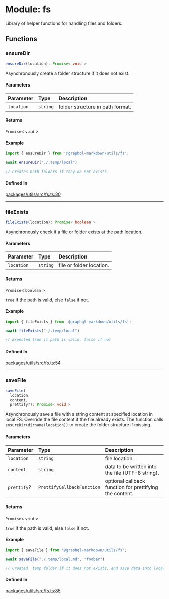 # Module: fs

Library of helper functions for handling files and folders.

## Functions

### ensureDir

```ts
ensureDir(location): Promise< void >
```

Asynchronously create a folder structure if it does not exist.

#### Parameters

| Parameter | Type | Description |
| :------ | :------ | :------ |
| `location` | `string` | folder structure in path format. |

#### Returns

`Promise`\< `void` \>

#### Example

```js
import { ensureDir } from '@graphql-markdown/utils/fs';

await ensureDir("./.temp/local")

// Creates both folders if they do not exists.
```

#### Defined In

[packages/utils/src/fs.ts:30](https://github.com/graphql-markdown/graphql-markdown/blob/466abea6/packages/utils/src/fs.ts#L30)

***

### fileExists

```ts
fileExists(location): Promise< boolean >
```

Asynchronously check if a file or folder exists at the path location.

#### Parameters

| Parameter | Type | Description |
| :------ | :------ | :------ |
| `location` | `string` | file or folder location. |

#### Returns

`Promise`\< `boolean` \>

`true` if the path is valid, else `false` if not.

#### Example

```js
import { fileExists } from '@graphql-markdown/utils/fs';

await fileExists("./.temp/local")

// Expected true if path is valid, false if not
```

#### Defined In

[packages/utils/src/fs.ts:54](https://github.com/graphql-markdown/graphql-markdown/blob/466abea6/packages/utils/src/fs.ts#L54)

***

### saveFile

```ts
saveFile(
  location,
  content,
  prettify?): Promise< void >
```

Asynchronously save a file with a string content at specified location in local FS.
Override the file content if the file already exists.
The function calls `ensureDir(dirname(location))` to create the folder structure if missing.

#### Parameters

| Parameter | Type | Description |
| :------ | :------ | :------ |
| `location` | `string` | file location. |
| `content` | `string` | data to be written into the file (UTF-8 string). |
| `prettify`? | `PrettifyCallbackFunction` | optional callback function for prettifying the content. |

#### Returns

`Promise`\< `void` \>

`true` if the path is valid, else `false` if not.

#### Example

```js
import { saveFile } from '@graphql-markdown/utils/fs';

await saveFile("./.temp/local.md", "foobar")

// Created .temp folder if it does not exists, and save data into local.md
```

#### Defined In

[packages/utils/src/fs.ts:85](https://github.com/graphql-markdown/graphql-markdown/blob/466abea6/packages/utils/src/fs.ts#L85)
